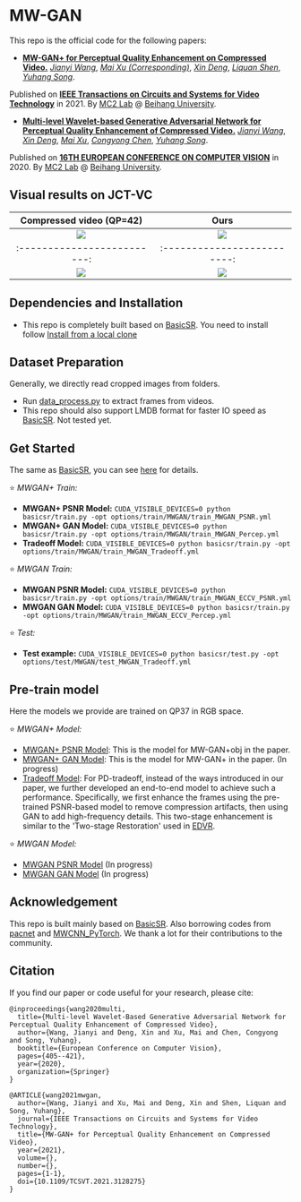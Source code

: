 # MW-GAN

This repo is the official code for the following papers:

* [**MW-GAN+ for Perceptual Quality Enhancement on Compressed Video.**](https://ieeexplore.ieee.org/document/9615054)
[*Jianyi Wang*](https://iceclear.github.io/resume/2021/04/06/Resume.html),
[*Mai Xu (Corresponding)*](http://shi.buaa.edu.cn/MaiXu/zh_CN/index.htm),
[*Xin Deng*](http://shi.buaa.edu.cn/XinDeng/zh_CN/index/49459/list/index.htm),
[*Liquan Shen*](https://scholar.google.com/citations?user=EUEEtlYAAAAJ&hl=zh-CN),
[*Yuhang Song*](http://www.cs.ox.ac.uk/people/yuhang.song/).

Published on [**IEEE Transactions on Circuits and Systems for Video Technology**](https://ieeexplore.ieee.org/xpl/RecentIssue.jsp?punumber=76) in 2021.
By [MC2 Lab](http://buaamc2.net/) @ [Beihang University](http://ev.buaa.edu.cn/).

* [**Multi-level Wavelet-based Generative Adversarial Network for Perceptual Quality Enhancement of Compressed Video.**](https://link.springer.com/chapter/10.1007/978-3-030-58568-6_24)
[*Jianyi Wang*](https://iceclear.github.io/resume/2021/04/06/Resume.html),
[*Xin Deng*](http://shi.buaa.edu.cn/XinDeng/zh_CN/index/49459/list/index.htm),
[*Mai Xu*](http://shi.buaa.edu.cn/MaiXu/zh_CN/index.htm),
[*Congyong Chen*](),
[*Yuhang Song*](http://www.cs.ox.ac.uk/people/yuhang.song/).

Published on [**16TH EUROPEAN CONFERENCE ON COMPUTER VISION**](https://eccv2020.eu/) in 2020.
By [MC2 Lab](http://buaamc2.net/) @ [Beihang University](http://ev.buaa.edu.cn/).

## Visual results on JCT-VC

Compressed video (QP=42)      |  Ours
:-------------------------:|:-------------------------:
![](https://github.com/IceClear/MW-GAN/blob/master/figure/basketball-lq.gif)  |  ![](https://github.com/IceClear/MW-GAN/blob/master/figure/basketball-our.gif)
:-------------------------:|:-------------------------:
![](https://github.com/IceClear/MW-GAN/blob/master/figure/racehorse-lq.gif)  |  ![](https://github.com/IceClear/MW-GAN/blob/master/figure/racehorse-our.gif)

## Dependencies and Installation
- This repo is completely built based on [BasicSR](https://github.com/xinntao/BasicSR). You need to install follow [Install from a local clone](https://github.com/xinntao/BasicSR/blob/master/INSTALL.md)

## Dataset Preparation
Generally, we directly read cropped images from folders.
- Run [data_process.py](https://github.com/IceClear/MW-GAN/blob/master/scripts/data_preparation/data_process.py) to extract frames from videos.
- This repo should also support LMDB format for faster IO speed as [BasicSR](https://github.com/xinntao/BasicSR). Not tested yet.

## Get Started
The same as [BasicSR](https://github.com/xinntao/BasicSR), you can see [here](https://github.com/xinntao/BasicSR/blob/master/docs/TrainTest.md) for details.

:star: *MWGAN+ Train:*

- **MWGAN+ PSNR Model:** `CUDA_VISIBLE_DEVICES=0 python basicsr/train.py -opt options/train/MWGAN/train_MWGAN_PSNR.yml`
- **MWGAN+ GAN Model:** `CUDA_VISIBLE_DEVICES=0 python basicsr/train.py -opt options/train/MWGAN/train_MWGAN_Percep.yml`
- **Tradeoff Model:** `CUDA_VISIBLE_DEVICES=0 python basicsr/train.py -opt options/train/MWGAN/train_MWGAN_Tradeoff.yml`

:star: *MWGAN Train:*

- **MWGAN PSNR Model:** `CUDA_VISIBLE_DEVICES=0 python basicsr/train.py -opt options/train/MWGAN/train_MWGAN_ECCV_PSNR.yml`
- **MWGAN GAN Model:** `CUDA_VISIBLE_DEVICES=0 python basicsr/train.py -opt options/train/MWGAN/train_MWGAN_ECCV_Percep.yml`

:star: *Test:*

- **Test example:** `CUDA_VISIBLE_DEVICES=0 python basicsr/test.py -opt options/test/MWGAN/test_MWGAN_Tradeoff.yml`

## Pre-train model
Here the models we provide are trained on QP37 in RGB space.

:star: *MWGAN+ Model:*

- [MWGAN+ PSNR Model](https://drive.google.com/u/0/uc?id=172drsGyZoRFZdSGOfvGsRg9ALTatrbaK&export=download): This is the model for MW-GAN+obj in the paper.
- [MWGAN+ GAN Model](): This is the model for MW-GAN+ in the paper. (In progress)
- [Tradeoff Model](https://drive.google.com/u/0/uc?id=19LMZI4HwwqEGrYyGoEtN9JMEAthkZZV_&export=download): For PD-tradeoff, instead of the ways introduced in our paper, we further developed an end-to-end model to achieve such a performance. Specifically, we first enhance the frames using the pre-trained PSNR-based model to remove compression artifacts, then using GAN to add high-frequency details. This two-stage enhancement is similar to the 'Two-stage Restoration' used in [EDVR](https://openaccess.thecvf.com/content_CVPRW_2019/papers/NTIRE/Wang_EDVR_Video_Restoration_With_Enhanced_Deformable_Convolutional_Networks_CVPRW_2019_paper.pdf).

:star: *MWGAN Model:*

- [MWGAN PSNR Model]() (In progress)
- [MWGAN GAN Model]() (In progress)

## Acknowledgement
This repo is built mainly based on [BasicSR](https://github.com/xinntao/BasicSR). Also borrowing codes from [pacnet](https://github.com/NVlabs/pacnet) and [MWCNN_PyTorch](https://github.com/lpj0/MWCNN_PyTorch). We thank a lot for their contributions to the community.

## Citation
If you find our paper or code useful for your research, please cite:
```
@inproceedings{wang2020multi,
  title={Multi-level Wavelet-Based Generative Adversarial Network for Perceptual Quality Enhancement of Compressed Video},
  author={Wang, Jianyi and Deng, Xin and Xu, Mai and Chen, Congyong and Song, Yuhang},
  booktitle={European Conference on Computer Vision},
  pages={405--421},
  year={2020},
  organization={Springer}
}

@ARTICLE{wang2021mwgan,
  author={Wang, Jianyi and Xu, Mai and Deng, Xin and Shen, Liquan and Song, Yuhang},
  journal={IEEE Transactions on Circuits and Systems for Video Technology}, 
  title={MW-GAN+ for Perceptual Quality Enhancement on Compressed Video}, 
  year={2021},
  volume={},
  number={},
  pages={1-1},
  doi={10.1109/TCSVT.2021.3128275}
}
```
